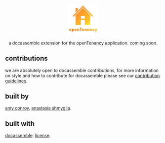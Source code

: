 <p align="center"><img src="docs/OTlogo.png"width=20%></p>

<p align="center">a docassemble extension for the openTenancy application. coming soon.</p>

## contributions 
we are absolutely open to docassemble contributions, for more information on style and how to contribute for docassemble please see our [contribution guidelines](/docs/contribution.md).

## built by 
[amy conroy](https://github.com/amyconroy), [anastasia shmyglia](https://github.com/a-shmyg). 

## built with 
[docassemble](https://github.com/jhpyle/docassemble): [license](https://github.com/jhpyle/docassemble/blob/master/LICENSE.txt). 



